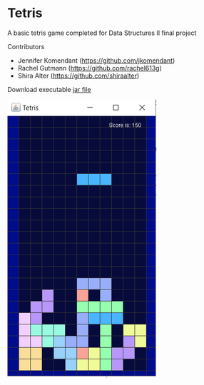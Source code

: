 # Tetris

A basic tetris game completed for Data Structures II final project

Contributors
* Jennifer Komendant (https://github.com/jkomendant)
* Rachel Gutmann (https://github.com/rachel613g)
* Shira Alter (https://github.com/shiraalter)

Download executable [jar file](build/libs/Tetris_Game-1.0-SNAPSHOT.jar)


![Alt](screenshots/tetris_screenshot.PNG)



